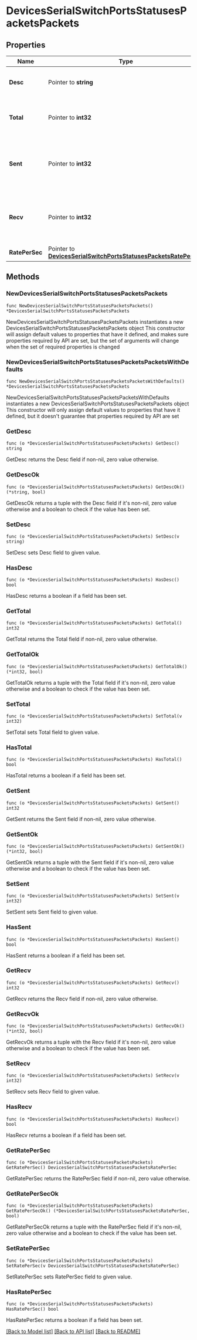# DevicesSerialSwitchPortsStatusesPacketsPackets

## Properties

Name | Type | Description | Notes
------------ | ------------- | ------------- | -------------
**Desc** | Pointer to **string** | The type of packets being counted. | [optional] 
**Total** | Pointer to **int32** | The total count of sent and received packets. | [optional] 
**Sent** | Pointer to **int32** | The total count of packets sent by the switch during the timespan. | [optional] 
**Recv** | Pointer to **int32** | The total count of packets received by the switch during the timespan. | [optional] 
**RatePerSec** | Pointer to [**DevicesSerialSwitchPortsStatusesPacketsRatePerSec**](DevicesSerialSwitchPortsStatusesPacketsRatePerSec.md) |  | [optional] 

## Methods

### NewDevicesSerialSwitchPortsStatusesPacketsPackets

`func NewDevicesSerialSwitchPortsStatusesPacketsPackets() *DevicesSerialSwitchPortsStatusesPacketsPackets`

NewDevicesSerialSwitchPortsStatusesPacketsPackets instantiates a new DevicesSerialSwitchPortsStatusesPacketsPackets object
This constructor will assign default values to properties that have it defined,
and makes sure properties required by API are set, but the set of arguments
will change when the set of required properties is changed

### NewDevicesSerialSwitchPortsStatusesPacketsPacketsWithDefaults

`func NewDevicesSerialSwitchPortsStatusesPacketsPacketsWithDefaults() *DevicesSerialSwitchPortsStatusesPacketsPackets`

NewDevicesSerialSwitchPortsStatusesPacketsPacketsWithDefaults instantiates a new DevicesSerialSwitchPortsStatusesPacketsPackets object
This constructor will only assign default values to properties that have it defined,
but it doesn't guarantee that properties required by API are set

### GetDesc

`func (o *DevicesSerialSwitchPortsStatusesPacketsPackets) GetDesc() string`

GetDesc returns the Desc field if non-nil, zero value otherwise.

### GetDescOk

`func (o *DevicesSerialSwitchPortsStatusesPacketsPackets) GetDescOk() (*string, bool)`

GetDescOk returns a tuple with the Desc field if it's non-nil, zero value otherwise
and a boolean to check if the value has been set.

### SetDesc

`func (o *DevicesSerialSwitchPortsStatusesPacketsPackets) SetDesc(v string)`

SetDesc sets Desc field to given value.

### HasDesc

`func (o *DevicesSerialSwitchPortsStatusesPacketsPackets) HasDesc() bool`

HasDesc returns a boolean if a field has been set.

### GetTotal

`func (o *DevicesSerialSwitchPortsStatusesPacketsPackets) GetTotal() int32`

GetTotal returns the Total field if non-nil, zero value otherwise.

### GetTotalOk

`func (o *DevicesSerialSwitchPortsStatusesPacketsPackets) GetTotalOk() (*int32, bool)`

GetTotalOk returns a tuple with the Total field if it's non-nil, zero value otherwise
and a boolean to check if the value has been set.

### SetTotal

`func (o *DevicesSerialSwitchPortsStatusesPacketsPackets) SetTotal(v int32)`

SetTotal sets Total field to given value.

### HasTotal

`func (o *DevicesSerialSwitchPortsStatusesPacketsPackets) HasTotal() bool`

HasTotal returns a boolean if a field has been set.

### GetSent

`func (o *DevicesSerialSwitchPortsStatusesPacketsPackets) GetSent() int32`

GetSent returns the Sent field if non-nil, zero value otherwise.

### GetSentOk

`func (o *DevicesSerialSwitchPortsStatusesPacketsPackets) GetSentOk() (*int32, bool)`

GetSentOk returns a tuple with the Sent field if it's non-nil, zero value otherwise
and a boolean to check if the value has been set.

### SetSent

`func (o *DevicesSerialSwitchPortsStatusesPacketsPackets) SetSent(v int32)`

SetSent sets Sent field to given value.

### HasSent

`func (o *DevicesSerialSwitchPortsStatusesPacketsPackets) HasSent() bool`

HasSent returns a boolean if a field has been set.

### GetRecv

`func (o *DevicesSerialSwitchPortsStatusesPacketsPackets) GetRecv() int32`

GetRecv returns the Recv field if non-nil, zero value otherwise.

### GetRecvOk

`func (o *DevicesSerialSwitchPortsStatusesPacketsPackets) GetRecvOk() (*int32, bool)`

GetRecvOk returns a tuple with the Recv field if it's non-nil, zero value otherwise
and a boolean to check if the value has been set.

### SetRecv

`func (o *DevicesSerialSwitchPortsStatusesPacketsPackets) SetRecv(v int32)`

SetRecv sets Recv field to given value.

### HasRecv

`func (o *DevicesSerialSwitchPortsStatusesPacketsPackets) HasRecv() bool`

HasRecv returns a boolean if a field has been set.

### GetRatePerSec

`func (o *DevicesSerialSwitchPortsStatusesPacketsPackets) GetRatePerSec() DevicesSerialSwitchPortsStatusesPacketsRatePerSec`

GetRatePerSec returns the RatePerSec field if non-nil, zero value otherwise.

### GetRatePerSecOk

`func (o *DevicesSerialSwitchPortsStatusesPacketsPackets) GetRatePerSecOk() (*DevicesSerialSwitchPortsStatusesPacketsRatePerSec, bool)`

GetRatePerSecOk returns a tuple with the RatePerSec field if it's non-nil, zero value otherwise
and a boolean to check if the value has been set.

### SetRatePerSec

`func (o *DevicesSerialSwitchPortsStatusesPacketsPackets) SetRatePerSec(v DevicesSerialSwitchPortsStatusesPacketsRatePerSec)`

SetRatePerSec sets RatePerSec field to given value.

### HasRatePerSec

`func (o *DevicesSerialSwitchPortsStatusesPacketsPackets) HasRatePerSec() bool`

HasRatePerSec returns a boolean if a field has been set.


[[Back to Model list]](../README.md#documentation-for-models) [[Back to API list]](../README.md#documentation-for-api-endpoints) [[Back to README]](../README.md)


